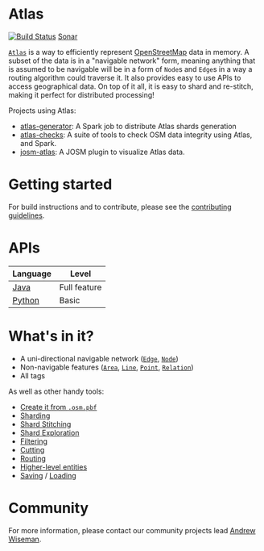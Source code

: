 # Atlas

[![Build Status](https://travis-ci.org/osmlab/atlas.svg?branch=master)](https://travis-ci.org/osmlab/atlas) [Sonar](https://sonarcloud.io/dashboard?id=org.openstreetmap.atlas%3Aatlas)

[`Atlas`](src/main/java/org/openstreetmap/atlas/geography/atlas/Atlas.java) is a way to efficiently represent [OpenStreetMap](http://www.openstreetmap.org/) data in memory. A subset of the data is in a "navigable network" form, meaning anything that is assumed to be navigable will be in a form of `Node`s and `Edge`s in a way a routing algorithm could traverse it. It also provides easy to use APIs to access geographical data. On top of it all, it is easy to shard and re-stitch, making it perfect for distributed processing!

Projects using Atlas:
* [atlas-generator](https://github.com/osmlab/atlas-generator): A Spark job to distribute Atlas shards generation
* [atlas-checks](https://github.com/osmlab/atlas-checks): A suite of tools to check OSM data integrity using Atlas, and Spark.
* [josm-atlas](https://github.com/osmlab/josm-atlas): A JOSM plugin to visualize Atlas data.

# Getting started

For build instructions and to contribute, please see the [contributing guidelines](CONTRIBUTING.md).

# APIs

Language|Level
---|---
[Java](/src/main/java/org/openstreetmap/atlas/geography/atlas#using-atlas)|Full feature
[Python](/pyatlas#pyatlas)|Basic

# What's in it?

* A uni-directional navigable network ([`Edge`](src/main/java/org/openstreetmap/atlas/geography/atlas/items/Edge.java), [`Node`](src/main/java/org/openstreetmap/atlas/geography/atlas/items/Node.java))
* Non-navigable features ([`Area`](src/main/java/org/openstreetmap/atlas/geography/atlas/items/Area.java), [`Line`](src/main/java/org/openstreetmap/atlas/geography/atlas/items/Line.java), [`Point`](src/main/java/org/openstreetmap/atlas/geography/atlas/items/Point.java), [`Relation`](src/main/java/org/openstreetmap/atlas/geography/atlas/items/Relation.java))
* All tags

As well as other handy tools:

* [Create it from `.osm.pbf`](/src/main/java/org/openstreetmap/atlas/geography/atlas#building-an-atlas-from-an-osmpbf-file)
* [Sharding](/src/main/java/org/openstreetmap/atlas/geography/sharding#sharding)
* [Shard Stitching](/src/main/java/org/openstreetmap/atlas/geography/atlas/multi#multiatlas)
* [Shard Exploration](/src/main/java/org/openstreetmap/atlas/geography/atlas/dynamic#dynamicatlas)
* [Filtering](/src/main/java/org/openstreetmap/atlas/geography/atlas#filtering-an-atlas)
* [Cutting](/src/main/java/org/openstreetmap/atlas/geography/atlas#country-slicing)
* [Routing](/src/main/java/org/openstreetmap/atlas/geography/atlas/routing#routing)
* [Higher-level entities](/src/main/java/org/openstreetmap/atlas/geography/atlas/items/complex#complex-entities)
* [Saving](/src/main/java/org/openstreetmap/atlas/geography/atlas#saving-an-atlas) / [Loading](/src/main/java/org/openstreetmap/atlas/geography/atlas#using-atlas)

# Community

For more information, please contact our community projects lead [Andrew Wiseman](https://github.com/awisemanapple).

